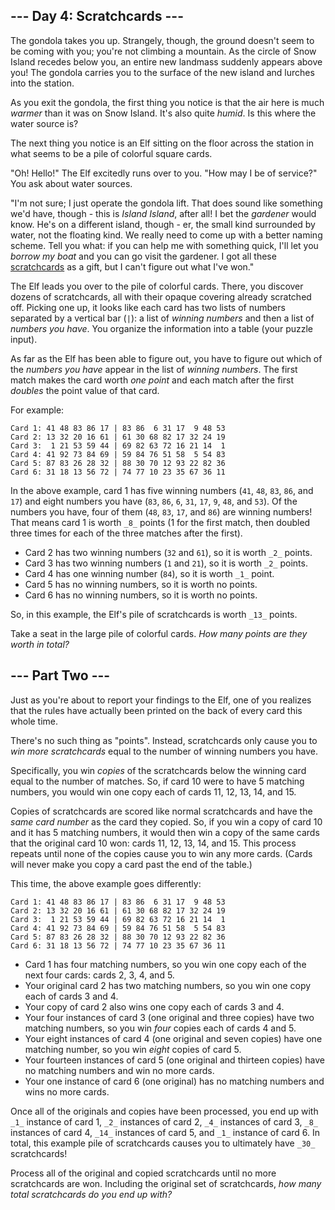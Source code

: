 ﻿## --- Day 4: Scratchcards ---

The gondola takes you up. Strangely, though, the ground doesn't seem to be coming with you; you're not climbing a mountain. As the circle of Snow Island recedes below you, an entire new landmass suddenly appears above you! The gondola carries you to the surface of the new island and lurches into the station.

As you exit the gondola, the first thing you notice is that the air here is much  _warmer_  than it was on Snow Island. It's also quite  _humid_. Is this where the water source is?

The next thing you notice is an Elf sitting on the floor across the station in what seems to be a pile of colorful square cards.

"Oh! Hello!" The Elf excitedly runs over to you. "How may I be of service?" You ask about water sources.

"I'm not sure; I just operate the gondola lift. That does sound like something we'd have, though - this is  _Island Island_, after all! I bet the  _gardener_  would know. He's on a different island, though - er, the small kind surrounded by water, not the floating kind. We really need to come up with a better naming scheme. Tell you what: if you can help me with something quick, I'll let you  _borrow my boat_  and you can go visit the gardener. I got all these  [scratchcards](https://en.wikipedia.org/wiki/Scratchcard)  as a gift, but I can't figure out what I've won."

The Elf leads you over to the pile of colorful cards. There, you discover dozens of scratchcards, all with their opaque covering already scratched off. Picking one up, it looks like each card has two lists of numbers separated by a vertical bar (`|`): a list of  _winning numbers_  and then a list of  _numbers you have_. You organize the information into a table (your puzzle input).

As far as the Elf has been able to figure out, you have to figure out which of the  _numbers you have_  appear in the list of  _winning numbers_. The first match makes the card worth  _one point_  and each match after the first  _doubles_  the point value of that card.

For example:

```
Card 1: 41 48 83 86 17 | 83 86  6 31 17  9 48 53
Card 2: 13 32 20 16 61 | 61 30 68 82 17 32 24 19
Card 3:  1 21 53 59 44 | 69 82 63 72 16 21 14  1
Card 4: 41 92 73 84 69 | 59 84 76 51 58  5 54 83
Card 5: 87 83 26 28 32 | 88 30 70 12 93 22 82 36
Card 6: 31 18 13 56 72 | 74 77 10 23 35 67 36 11

```

In the above example, card 1 has five winning numbers (`41`,  `48`,  `83`,  `86`, and  `17`) and eight numbers you have (`83`,  `86`,  `6`,  `31`,  `17`,  `9`,  `48`, and  `53`). Of the numbers you have, four of them (`48`,  `83`,  `17`, and  `86`) are winning numbers! That means card 1 is worth  `_8_`  points (1 for the first match, then doubled three times for each of the three matches after the first).

-   Card 2 has two winning numbers (`32`  and  `61`), so it is worth  `_2_`  points.
-   Card 3 has two winning numbers (`1`  and  `21`), so it is worth  `_2_`  points.
-   Card 4 has one winning number (`84`), so it is worth  `_1_`  point.
-   Card 5 has no winning numbers, so it is worth no points.
-   Card 6 has no winning numbers, so it is worth no points.

So, in this example, the Elf's pile of scratchcards is worth  `_13_`  points.

Take a seat in the large pile of colorful cards.  _How many points are they worth in total?_

## --- Part Two ---

Just as you're about to report your findings to the Elf, one of you realizes that the rules have actually been printed on the back of every card this whole time.

There's no such thing as "points". Instead, scratchcards only cause you to  _win more scratchcards_  equal to the number of winning numbers you have.

Specifically, you win  _copies_  of the scratchcards below the winning card equal to the number of matches. So, if card 10 were to have 5 matching numbers, you would win one copy each of cards 11, 12, 13, 14, and 15.

Copies of scratchcards are scored like normal scratchcards and have the  _same card number_  as the card they copied. So, if you win a copy of card 10 and it has 5 matching numbers, it would then win a copy of the same cards that the original card 10 won: cards 11, 12, 13, 14, and 15. This process repeats until none of the copies cause you to win any more cards. (Cards will never make you copy a card past the end of the table.)

This time, the above example goes differently:

```
Card 1: 41 48 83 86 17 | 83 86  6 31 17  9 48 53
Card 2: 13 32 20 16 61 | 61 30 68 82 17 32 24 19
Card 3:  1 21 53 59 44 | 69 82 63 72 16 21 14  1
Card 4: 41 92 73 84 69 | 59 84 76 51 58  5 54 83
Card 5: 87 83 26 28 32 | 88 30 70 12 93 22 82 36
Card 6: 31 18 13 56 72 | 74 77 10 23 35 67 36 11

```

-   Card 1 has four matching numbers, so you win one copy each of the next four cards: cards 2, 3, 4, and 5.
-   Your original card 2 has two matching numbers, so you win one copy each of cards 3 and 4.
-   Your copy of card 2 also wins one copy each of cards 3 and 4.
-   Your four instances of card 3 (one original and three copies) have two matching numbers, so you win  _four_  copies each of cards 4 and 5.
-   Your eight instances of card 4 (one original and seven copies) have one matching number, so you win  _eight_  copies of card 5.
-   Your fourteen instances of card 5 (one original and thirteen copies) have no matching numbers and win no more cards.
-   Your one instance of card 6 (one original) has no matching numbers and wins no more cards.

Once all of the originals and copies have been processed, you end up with  `_1_`  instance of card 1,  `_2_`  instances of card 2,  `_4_`  instances of card 3,  `_8_`  instances of card 4,  `_14_`  instances of card 5, and  `_1_`  instance of card 6. In total, this example pile of scratchcards causes you to ultimately have  `_30_`  scratchcards!

Process all of the original and copied scratchcards until no more scratchcards are won. Including the original set of scratchcards,  _how many total scratchcards do you end up with?_